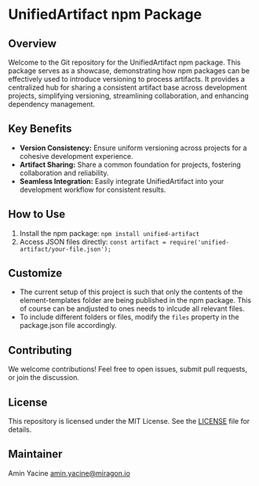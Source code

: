 # UnifiedArtifact npm Package

## Overview
Welcome to the Git repository for the UnifiedArtifact npm package. This package serves as a showcase, demonstrating how 
npm packages can be effectively used to introduce versioning to process artifacts. It provides a centralized hub for 
sharing a consistent artifact base across development projects, simplifying versioning, streamlining collaboration, and enhancing dependency management.

## Key Benefits
- **Version Consistency:** Ensure uniform versioning across projects for a cohesive development experience.
- **Artifact Sharing:** Share a common foundation for projects, fostering collaboration and reliability.
- **Seamless Integration:** Easily integrate UnifiedArtifact into your development workflow for consistent results.

## How to Use
1. Install the npm package: `npm install unified-artifact`
2. Access JSON files directly: `const artifact = require('unified-artifact/your-file.json');`

## Customize
- The current setup of this project is such that only the contents of the element-templates folder are being published in the npm package. This of course can be andjusted to ones needs to inlcude all relevant files.
- To include different folders or files, modify the `files` property in the package.json file accordingly.

## Contributing
We welcome contributions! Feel free to open issues, submit pull requests, or join the discussion.

## License
This repository is licensed under the MIT License. See the [LICENSE](LICENSE) file for details.

## Maintainer
Amin Yacine <amin.yacine@miragon.io>
